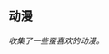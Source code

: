 ## 动漫
###### 收集了一些蛮喜欢的动漫。

<base-anime src="life/anime/蜡笔小新.jpg" name="蜡笔小新"/>
<base-anime src="life/anime/哆啦a梦.jpg" name="哆啦a梦"/>
<base-anime src="life/anime/四驱兄弟1.jpg" name="四驱兄弟1"/>
<base-anime src="life/anime/四驱兄弟2.jpg" name="四驱兄弟2"/>
<base-anime src="life/anime/四月是你的谎言.jpg" name="四月是你的谎言"/>
<base-anime src="life/anime/从零开始的异世界生活.jpg" name="从零开始的异世界生活"/>
<base-anime src="life/anime/我的英雄学院.jpg" name="我的英雄学院"/>
<base-anime src="life/anime/名侦探柯南.jpg" name="名侦探柯南"/>
<base-anime src="life/anime/数码宝贝1.jpg" name="数码宝贝1"/>
<base-anime src="life/anime/数码宝贝2.jpg" name="数码宝贝2"/>
<base-anime src="life/anime/神龙斗士.jpg" name="神龙斗士"/>
<base-anime src="life/anime/光能使者.jpg" name="光能使者"/>
<base-anime src="life/anime/宠物小精灵.jpg" name="宠物小精灵"/>
<base-anime src="life/anime/酷乐猫.jpg" name="酷乐猫"/>
<base-anime src="life/anime/大头儿子小头爸爸.jpg" name="大头儿子小头爸爸"/>
<base-anime src="life/anime/猫和老鼠.jpg" name="猫和老鼠"/>
<base-anime src="life/anime/东京喰种.jpg" name="东京喰种"/>
<base-anime src="life/anime/进击的巨人.jpg" name="进击的巨人"/>
<base-anime src="life/anime/铁胆火车侠.jpg" name="铁胆火车侠"/>
<base-anime src="life/anime/Fatestay night.jpg" name="Fate/stay night"/>
